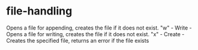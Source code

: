 # file-handling
 Opens a file for appending, creates the file if it does not exist. "w" - Write - Opens a file for writing, creates the file if it does not exist. "x" - Create - Creates the specified file, returns an error if the file exists
